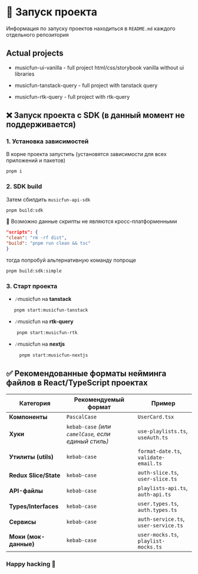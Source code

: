 # 🚀 Запуск проекта

Информация по запуску проектов находиться в `README.md` каждого отдельного репозитория

## Actual projects

- musicfun-ui-vanilla - full project html/css/storybook vanilla without ui libraries

- musicfun-tanstack-query - full project with tanstack query

- musicfun-rtk-query - full project with rtk-query

## ❌ Запуск проекта с SDK (в данный момент не поддерживается)

### 1. Установка зависимостей

В корне проекта запустить (установятся зависимости для всех приложений и пакетов)

```bash
pnpm i
```

### 2. SDK build

Затем сбилдить `musicfun-api-sdk`

```bash
pnpm build:sdk
```

️🔔 Возможно данные скрипты не являются кросc-платформенными

```json
"scripts": {
"clean": "rm -rf dist",
"build": "pnpm run clean && tsc"
}
```

тогда попробуй альтернативную команду попроще

```bash
pnpm build:sdk:simple
```

### 3. Старт проекта

- 🎶musicfun на **tanstack**

```bash
   pnpm start:musicfun-tanstack
```

- 🎶musicfun на **rtk-query**

```bash
    pnpm start:musicfun-rtk
```

- 🎶musicfun на **nextjs**

```bash
     pnpm start:musicfun-nextjs
```

## ✅ Рекомендованные форматы нейминга файлов в React/TypeScript проектах

| Категория             | Рекомендуемый формат                                | Пример                                |
| --------------------- | --------------------------------------------------- | ------------------------------------- |
| **Компоненты**        | `PascalCase`                                        | `UserCard.tsx`                        |
| **Хуки**              | `kebab-case` _(или `camelCase`, если единый стиль)_ | `use-playlists.ts`, `useAuth.ts`      |
| **Утилиты (utils)**   | `kebab-case`                                        | `format-date.ts`, `validate-email.ts` |
| **Redux Slice/State** | `kebab-case`                                        | `auth-slice.ts`, `user-slice.ts`      |
| **API-файлы**         | `kebab-case`                                        | `playlists-api.ts`, `auth-api.ts`     |
| **Types/Interfaces**  | `kebab-case`                                        | `user.types.ts`, `auth.types.ts`      |
| **Сервисы**           | `kebab-case`                                        | `auth-service.ts`, `user-service.ts`  |
| **Моки (мок-данные)** | `kebab-case`                                        | `user-mocks.ts`, `playlist-mocks.ts`  |

### Happy hacking 🚀
